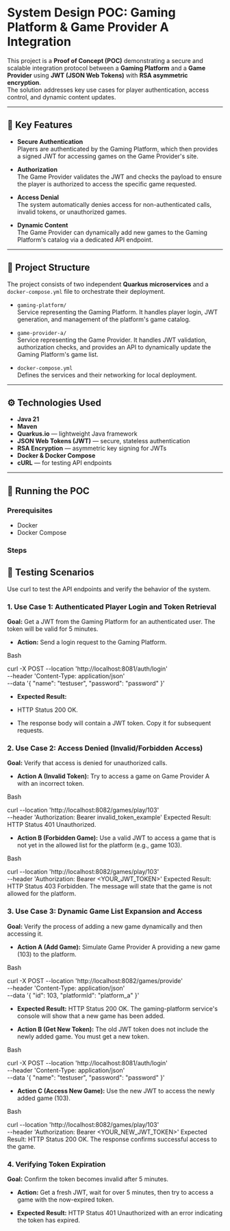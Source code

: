 # System Design POC: Gaming Platform & Game Provider A Integration

This project is a **Proof of Concept (POC)** demonstrating a secure and scalable integration protocol between a **Gaming Platform** and a **Game Provider** using **JWT (JSON Web Tokens)** with **RSA asymmetric encryption**.  
The solution addresses key use cases for player authentication, access control, and dynamic content updates.

---

## 🔑 Key Features

- **Secure Authentication**  
  Players are authenticated by the Gaming Platform, which then provides a signed JWT for accessing games on the Game Provider's site.

- **Authorization**  
  The Game Provider validates the JWT and checks the payload to ensure the player is authorized to access the specific game requested.

- **Access Denial**  
  The system automatically denies access for non-authenticated calls, invalid tokens, or unauthorized games.

- **Dynamic Content**  
  The Game Provider can dynamically add new games to the Gaming Platform's catalog via a dedicated API endpoint.

---

## 📂 Project Structure

The project consists of two independent **Quarkus microservices** and a `docker-compose.yml` file to orchestrate their deployment.

- `gaming-platform/`  
  Service representing the Gaming Platform. It handles player login, JWT generation, and management of the platform's game catalog.

- `game-provider-a/`  
  Service representing the Game Provider. It handles JWT validation, authorization checks, and provides an API to dynamically update the Gaming Platform's game list.

- `docker-compose.yml`  
  Defines the services and their networking for local deployment.

---

## ⚙️ Technologies Used

- **Java 21**
- **Maven**
- **Quarkus.io** — lightweight Java framework
- **JSON Web Tokens (JWT)** — secure, stateless authentication
- **RSA Encryption** — asymmetric key signing for JWTs
- **Docker & Docker Compose**
- **cURL** — for testing API endpoints

---

## 🚀 Running the POC

### Prerequisites
- Docker
- Docker Compose

### Steps

## 🧪 Testing Scenarios

Use curl to test the API endpoints and verify the behavior of the system.

### 1. Use Case 1: Authenticated Player Login and Token Retrieval
**Goal:** Get a JWT from the Gaming Platform for an authenticated user. The token will be valid for 5 minutes.

- **Action:** Send a login request to the Gaming Platform.

Bash

curl -X POST --location 'http://localhost:8081/auth/login' \
--header 'Content-Type: application/json' \
--data '{
"name": "testuser",
"password": "password"
}'
- **Expected Result:**

- HTTP Status 200 OK.

- The response body will contain a JWT token. Copy it for subsequent requests.

### 2. Use Case 2: Access Denied (Invalid/Forbidden Access)
**Goal:** Verify that access is denied for unauthorized calls.

- **Action A (Invalid Token):** Try to access a game on Game Provider A with an incorrect token.

Bash

curl --location 'http://localhost:8082/games/play/103' \
--header 'Authorization: Bearer invalid_token_example'
Expected Result: HTTP Status 401 Unauthorized.

- **Action B (Forbidden Game):** Use a valid JWT to access a game that is not yet in the allowed list for the platform (e.g., game 103).

Bash

curl --location 'http://localhost:8082/games/play/103' \
--header 'Authorization: Bearer <YOUR_JWT_TOKEN>'
Expected Result: HTTP Status 403 Forbidden. The message will state that the game is not allowed for the platform.

### 3. Use Case 3: Dynamic Game List Expansion and Access
**Goal:** Verify the process of adding a new game dynamically and then accessing it.

- **Action A (Add Game):** Simulate Game Provider A providing a new game (103) to the platform.

Bash

curl -X POST --location 'http://localhost:8082/games/provide' \
--header 'Content-Type: application/json' \
--data '{
"id": 103,
"platformId": "platform_a"
}'
- **Expected Result:** HTTP Status 200 OK. The gaming-platform service's console will show that a new game has been added.

- **Action B (Get New Token):** The old JWT token does not include the newly added game. You must get a new token.

Bash

curl -X POST --location 'http://localhost:8081/auth/login' \
--header 'Content-Type: application/json' \
--data '{
"name": "testuser",
"password": "password"
}'
- **Action C (Access New Game):** Use the new JWT to access the newly added game (103).

Bash

curl --location 'http://localhost:8082/games/play/103' \
--header 'Authorization: Bearer <YOUR_NEW_JWT_TOKEN>'
Expected Result: HTTP Status 200 OK. The response confirms successful access to the game.

### 4. Verifying Token Expiration
**Goal:** Confirm the token becomes invalid after 5 minutes.

- **Action:** Get a fresh JWT, wait for over 5 minutes, then try to access a game with the now-expired token.

- **Expected Result:** HTTP Status 401 Unauthorized with an error indicating the token has expired.
